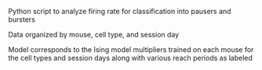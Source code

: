 Python script to analyze firing rate for classification into pausers and bursters

Data organized by mouse, cell type, and session day

Model corresponds to the Ising model multipliers trained on each mouse for the cell types and session days along with various reach periods as labeled
